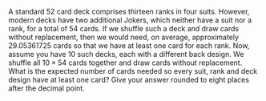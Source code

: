 A standard $52$ card deck comprises thirteen ranks in four suits. However, modern decks have two additional Jokers, which neither have a suit nor a rank, for a total of $54$ cards. If we shuffle such a deck and draw cards without replacement, then we would need, on average, approximately $29.05361725$ cards so that we have at least one card for each rank.
Now, assume you have $10$ such decks, each with a different back design. We shuffle all $10 \times 54$ cards together and draw cards without replacement. What is the expected number of cards needed so every suit, rank and deck design have at least one card?
Give your answer rounded to eight places after the decimal point.